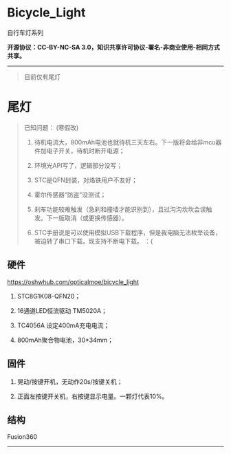 # Bicycle_Light
自行车灯系列

**开源协议：CC-BY-NC-SA 3.0，知识共享许可协议-署名-非商业使用-相同方式共享。**

---

> 目前仅有尾灯

# 尾灯

> 已知问题： (寒假改)
> 
>   1. 待机电流大，800mAh电池也就待机三天左右。下一版将会给非mcu器件加电子开关，待机时断开电源；
> 
>   2. 环境光API写了，逻辑部分没写；
> 
>   3. STC是QFN封装，对烙铁用户不友好；
>
>   4. 霍尔传感器“防盗”没测试；
> 
>   5. 刹车功能较难触发（急刹和撞墙才能识别到），且过沟沟坎坎会误触发。下一版取消（或更换传感器）。
> 
>   6. STC手册说是可以使用模拟USB下载程序，但是我电脑无法枚举设备，被迫转了串口下载。现支持不断电下载。 ：(

## 硬件
https://oshwhub.com/opticalmoe/bicycle_light

1. STC8G1K08-QFN20；

2. 16通道LED恒流驱动 TM5020A；

3. TC4056A 设定400mA充电电流；

4. 800mAh聚合物电池，30*34mm；


## 固件
1. 晃动/按键开机，无动作20s/按键关机；

2. 正面左按键开关机，右按键显示电量。一颗灯代表10%。


## 结构
Fusion360


---

